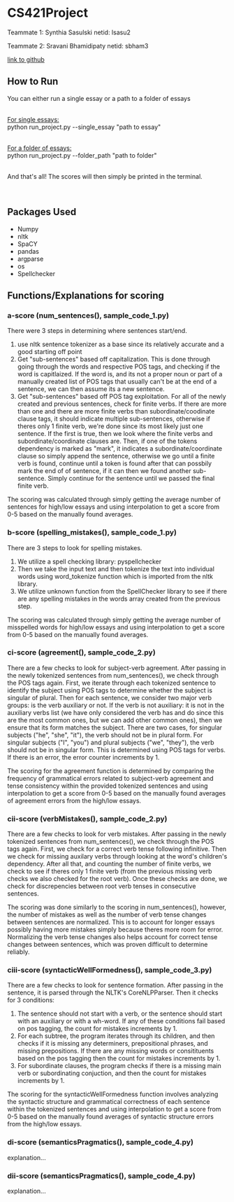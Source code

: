 # CS421Project 
Teammate 1: Synthia Sasulski netid: lsasu2

Teammate 2: Sravani Bhamidipaty netid: sbham3

[link to github](https://github.com/synthia2080/CS421Project.git)

## How to Run
You can either run a single essay or a path to a folder of essays

<br><ins>For single essays:</ins><br>
python run_project.py --single_essay "path to essay"

<br><ins>For a folder of essays:</ins><br>
python run_project.py --folder_path "path to folder"

<br>And that's all! The scores will then simply be printed in the terminal.

<br>

## Packages Used
- Numpy
- nltk
- SpaCY
- pandas
- argparse
- os
- Spellchecker

## Functions/Explanations for scoring

### a-score (num_sentences(), sample_code_1.py)
There were 3 steps in determining where sentences start/end.
1. use nltk sentence tokenizer as a base since its relatively accurate and a good starting off point
2. Get "sub-sentences" based off capitalization. This is done through going through the words and respective POS tags, and checking
if the word is capitlaized. If the word is, and its not a proper noun or part of a manually created list of POS tags that usually can't be at the end of a sentence, we can then assume its a new sentence.
3. Get "sub-sentences" based off POS tag exploitation. For all of the newly created and previous sentences, check for finite verbs. If there are more than one and there are more finite verbs than subordinate/coodinate clause tags, it should indicate multiple sub-sentences, otherwise if theres only 1 finite verb, we're done since its most likely just one sentence. If the first is true, then we look where the finite verbs and subordinate/coordinate clauses are. Then, if one of the tokens dependency is marked as "mark", it indicates a subordinate/coordinate clause so simply append the sentence, otherwise we go until a finite verb is found, continue until a token is found after that can possbily mark the end of  of sentence, if it can then we found another sub-sentence. Simply continue for the sentence until we passed the final finite verb.

The scoring was calculated through simply getting the average number of sentences for high/low essays and using interpolation to get a score from 0-5 based on the manually found averages.

### b-score (spelling_mistakes(), sample_code_1.py)
There are 3 steps to look for spelling mistakes.
1. We utilize a spell checking library: pyspellchecker
2. Then we take the input text and then tokenize the text into individual words using word_tokenize function which is imported from the nltk library.
3. We utilize unknown function from the SpellChecker library to see if there are any spelling mistakes in the words array created from the previous step.

The scoring was calculated through simply getting the average number of misspelled words for high/low essays and using interpolation to get a score from 0-5 based on the manually found averages.

### ci-score (agreement(), sample_code_2.py)
There are a few checks to look for subject-verb agreement.
After passing in the newly tokenized sentences from num_sentences(), we check through the POS tags again. First, we iterate through each tokenized sentence to identify the subject using POS tags to determine whether the subject is singular of plural. Then for each sentence, we consider two major verb groups: is the verb auxiliary or not. If the verb is not auxiliary: it is not in the auxiliary verbs list (we have only considered the verb has and do since this are the most common ones, but we can add other common ones), then we ensure that its form matches the subject. There are two cases, for singular subjects ("he", "she", "it"), the verb should not be in plural form. For singular subjects ("I", "you") and plural subjects ("we", "they"), the verb should not be in singular form. This is determined using POS tags for verbs. If there is an error, the error counter increments by 1.

The scoring for the agreement function is determined by comparing the frequency of grammatical errors related to subject-verb agreement and tense consistency within the provided tokenized sentences and using interpolation to get a score from 0-5 based on the manually found averages of agreement errors from the high/low essays.

### cii-score (verbMistakes(), sample_code_2.py)
There are a few checks to look for verb mistakes.
After passing in the newly tokenized sentences from num_sentences(), we check through the POS tags again. First, we check for a correct verb tense following infinitive. Then we check for missing auxilary verbs through looking at the word's children's dependency. After all that, and counting the number of finite verbs, we check to see if theres only 1 finite verb (from the previous missing verb checks we also checked for the root verb). Once these checks are done, we check for discrepencies between root verb tenses in consecutive sentences.

The scoring was done similarly to the scoring in num_sentences(), however, the number of mistakes as well as the number of verb tense changes between sentences are normalized. This is to account for longer essays possibly having more mistakes simply because theres more room for error. Normalizing the verb tense changes also helps account for correct tense changes between sentences, which was proven difficult to determine reliably.

### ciii-score (syntacticWellFormedness(), sample_code_3.py)
There are a few checks to look for sentence formation.
After passing in the sentence, it is parsed through the NLTK's CoreNLPParser. Then it checks for 3 conditions:
1. The sentence should not start with a verb, or the sentence should start with an auxiliary or with a wh-word. If any of these conditions fail based on pos tagging, the count for mistakes increments by 1.
2.  For each subtree, the program iterates through its children, and then checks if it is missing any determiners, prepositional phrases, and missing prepositions. If there are any missing words or consitituents based on the pos tagging then the count for mistakes increments by 1.
3. For subordinate clauses, the program checks if there is a missing main verb or subordinating conjuction, and then the count for mistakes increments by 1. 

The scoring for the syntacticWellFormedness function involves analyzing the syntactic structure and grammatical correctness of each sentence within the tokenized sentences and using interpolation to get a score from 0-5 based on the manually found averages of syntactic structure errors from the high/low essays.

### di-score (semanticsPragmatics(), sample_code_4.py)
explanation...

### dii-score (semanticsPragmatics(), sample_code_4.py)
explanation...
